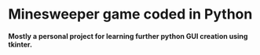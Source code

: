 
# Minesweeper game coded in Python

#### Mostly a personal project for learning further python GUI creation using tkinter.
